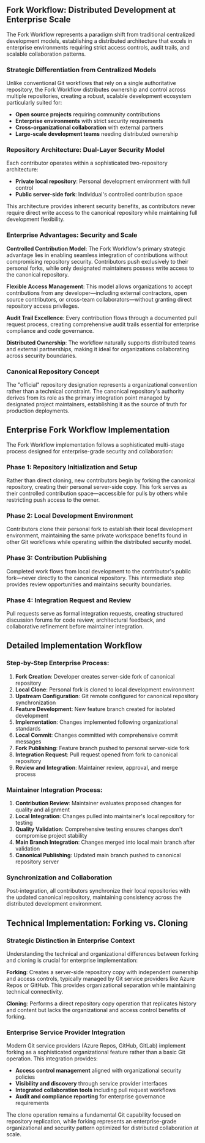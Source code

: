 ## Fork Workflow: Distributed Development at Enterprise Scale

The Fork Workflow represents a paradigm shift from traditional centralized development models, establishing a distributed architecture that excels in enterprise environments requiring strict access controls, audit trails, and scalable collaboration patterns.

### Strategic Differentiation from Centralized Models

Unlike conventional Git workflows that rely on a single authoritative repository, the Fork Workflow distributes ownership and control across multiple repositories, creating a robust, scalable development ecosystem particularly suited for:

- **Open source projects** requiring community contributions
- **Enterprise environments** with strict security requirements
- **Cross-organizational collaboration** with external partners
- **Large-scale development teams** needing distributed ownership

### Repository Architecture: Dual-Layer Security Model

Each contributor operates within a sophisticated two-repository architecture:

- **Private local repository**: Personal development environment with full control
- **Public server-side fork**: Individual's controlled contribution space

This architecture provides inherent security benefits, as contributors never require direct write access to the canonical repository while maintaining full development flexibility.

### Enterprise Advantages: Security and Scale

**Controlled Contribution Model**: The Fork Workflow's primary strategic advantage lies in enabling seamless integration of contributions without compromising repository security. Contributors push exclusively to their personal forks, while only designated maintainers possess write access to the canonical repository.

**Flexible Access Management**: This model allows organizations to accept contributions from any developer—including external contractors, open source contributors, or cross-team collaborators—without granting direct repository access privileges.

**Audit Trail Excellence**: Every contribution flows through a documented pull request process, creating comprehensive audit trails essential for enterprise compliance and code governance.

**Distributed Ownership**: The workflow naturally supports distributed teams and external partnerships, making it ideal for organizations collaborating across security boundaries.

### Canonical Repository Concept

The "official" repository designation represents a organizational convention rather than a technical constraint. The canonical repository's authority derives from its role as the primary integration point managed by designated project maintainers, establishing it as the source of truth for production deployments.

## Enterprise Fork Workflow Implementation

The Fork Workflow implementation follows a sophisticated multi-stage process designed for enterprise-grade security and collaboration:

### Phase 1: Repository Initialization and Setup

Rather than direct cloning, new contributors begin by forking the canonical repository, creating their personal server-side copy. This fork serves as their controlled contribution space—accessible for pulls by others while restricting push access to the owner.

### Phase 2: Local Development Environment

Contributors clone their personal fork to establish their local development environment, maintaining the same private workspace benefits found in other Git workflows while operating within the distributed security model.

### Phase 3: Contribution Publishing

Completed work flows from local development to the contributor's public fork—never directly to the canonical repository. This intermediate step provides review opportunities and maintains security boundaries.

### Phase 4: Integration Request and Review

Pull requests serve as formal integration requests, creating structured discussion forums for code review, architectural feedback, and collaborative refinement before maintainer integration.

## Detailed Implementation Workflow

### Step-by-Step Enterprise Process:

1. **Fork Creation**: Developer creates server-side fork of canonical repository
2. **Local Clone**: Personal fork is cloned to local development environment
3. **Upstream Configuration**: Git remote configured for canonical repository synchronization
4. **Feature Development**: New feature branch created for isolated development
5. **Implementation**: Changes implemented following organizational standards
6. **Local Commit**: Changes committed with comprehensive commit messages
7. **Fork Publishing**: Feature branch pushed to personal server-side fork
8. **Integration Request**: Pull request opened from fork to canonical repository
9. **Review and Integration**: Maintainer review, approval, and merge process

### Maintainer Integration Process:

1. **Contribution Review**: Maintainer evaluates proposed changes for quality and alignment
2. **Local Integration**: Changes pulled into maintainer's local repository for testing
3. **Quality Validation**: Comprehensive testing ensures changes don't compromise project stability
4. **Main Branch Integration**: Changes merged into local main branch after validation
5. **Canonical Publishing**: Updated main branch pushed to canonical repository server

### Synchronization and Collaboration

Post-integration, all contributors synchronize their local repositories with the updated canonical repository, maintaining consistency across the distributed development environment.

## Technical Implementation: Forking vs. Cloning

### Strategic Distinction in Enterprise Context

Understanding the technical and organizational differences between forking and cloning is crucial for enterprise implementation:

**Forking**: Creates a server-side repository copy with independent ownership and access controls, typically managed by Git service providers like Azure Repos or GitHub. This provides organizational separation while maintaining technical connectivity.

**Cloning**: Performs a direct repository copy operation that replicates history and content but lacks the organizational and access control benefits of forking.

### Enterprise Service Provider Integration

Modern Git service providers (Azure Repos, GitHub, GitLab) implement forking as a sophisticated organizational feature rather than a basic Git operation. This integration provides:

- **Access control management** aligned with organizational security policies
- **Visibility and discovery** through service provider interfaces
- **Integrated collaboration tools** including pull request workflows
- **Audit and compliance reporting** for enterprise governance requirements

The clone operation remains a fundamental Git capability focused on repository replication, while forking represents an enterprise-grade organizational and security pattern optimized for distributed collaboration at scale.
